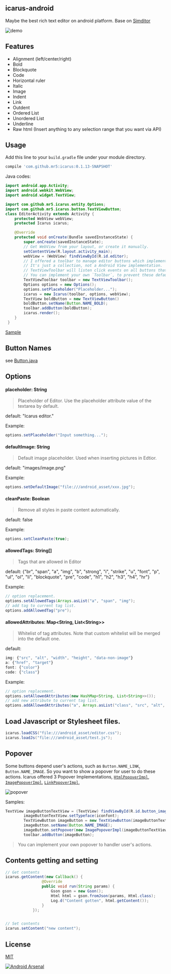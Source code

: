## icarus-android
Maybe the best rich text editor on android platform. Base on [Simditor](https://github.com/mycolorway/simditor)

![demo](demo.gif)	


## Features
* Alignment (left/center/right)
* Bold
* Blockquote
* Code
* Horizontal ruler
* Italic
* Image
* Indent
* Link
* Outdent
* Ordered List
* Unordered List
* Underline
* Raw html (Insert anything to any selection range that you want via API)

## Usage
Add this line to your `build.gradle` file under your module directory.
```groovy
compile 'com.github.mr5:icarus:0.1.13-SNAPSHOT'
```
Java codes:
```java
import android.app.Activity;
import android.webkit.WebView;
import android.widget.TextView;

import com.github.mr5.icarus.entity.Options;
import com.github.mr5.icarus.button.TextViewButton;
class EditorActivity extends Activity {
	protected WebView webView;
    protected Icarus icarus;

    @Override
    protected void onCreate(Bundle savedInstanceState) {
        super.onCreate(savedInstanceState);
        // Get WebView from your layout, or create it manually.
        setContentView(R.layout.activity_main);
        webView = (WebView) findViewById(R.id.editor);
        // I offered a toolbar to manage editor buttons which implements TextView that with icon fonts. 
        // It's just a collection, not a Android View implementation. 
        // TextViewToolbar will listen click events on all buttons that added to it. 
        // You can implement your own `Toolbar`, to prevent these default behaviors.
        TextViewToolbar toolbar = new TextViewToolbar();
        Options options = new Options();
        options.setPlaceholder("Placeholder...");
        icarus = new Icarus(toolbar, options, webView);
        TextView boldButton = new TextViewButton()
        boldButton.setName(Button.NAME_BOLD);
		toolbar.addButton(boldButton);
        icarus.render();
    }
 }
```

[Sample](https://github.com/mr5/icarus-android/tree/master/samples)

## Button Names
see [Button.java](library/src/main/java/com/github/mr5/icarus/button/Button.java)

## Options
#### placeholder: String

> Placeholder of Editor. Use the placeholder attribute value of the textarea by default.

default: "Icarus editor."


Example:

```java
options.setPlaceholder("Input something...");
```

#### defaultImage: String

> Default image placeholder. Used when inserting pictures in Edtior.

default: "images/image.png"

Example:

```java
options.setDefaultImage("file:///android_asset/xxx.jpg");
```

#### cleanPaste: Boolean

> Remove all styles in paste content automatically.

default:  false

Example:

```java
options.setCleanPaste(true);
```

#### allowedTags: String[]

> Tags that are allowed in Editor

default: {"br", "span", "a", "img", "b", "strong", "i", "strike", "u", "font", "p", "ul", "ol", "li", "blockquote", "pre", "code", "h1", "h2", "h3", "h4", "hr"}

Example:

```java
// option replacement.
options.setAllowedTags(Arrays.asList("a", "span", "img");
// add tag to current tag list.
options.addAllowedTag("pre");
```

#### allowedAttributes: Map&lt;String, List&lt;String&gt;&gt;


> Whitelist of tag attributes.  Note that custom whitelist will be merged into the default one.

default:

```javascript
img: {"src", "alt", "width", "height", "data-non-image"}
a: {"href", "target"}
font: {"color"}
code: {"class"}
```

Example:

```java
// option replacement.
options.setAllowedAttributes(new HashMap<String, List<String>>());
// add new attribute to current tag list.
options.addAllowedAttributes("a", Arrays.asList("class", "src", "alt", "data-type"));
```

## Load Javascript or Stylesheet files.

```java
icarus.loadCSS("file:///android_asset/editor.css");
icarus.loadJs("file:///android_asset/test.js");
```

## Popover

Some buttons depend user's actions, such as `Button.NAME_LINK`, `Button.NAME_IMAGE`. So you want to show a popover for user to do these actions. Icarus offered 3 Popover Implementations, [`HtmlPopoverImpl`](library/src/main/java/com/github/mr5/icarus/popover/HtmlPopoverImpl.java),  [`ImagePopoverImpl`](library/src/main/java/com/github/mr5/icarus/popover/ImagePopoverImpl.java),  [`LinkPopoverImpl`](library/src/main/java/com/github/mr5/icarus/popover/LinkPopoverImpl.java),  

![popover](popover.png)	

Samples:
```java
TextView imageButtonTextView = (TextView) findViewById(R.id.button_image);
        imageButtonTextView.setTypeface(iconfont);
        TextViewButton imageButton = new TextViewButton(imageButtonTextView, icarus);
        imageButton.setName(Button.NAME_IMAGE);
        imageButton.setPopover(new ImagePopoverImpl(imageButtonTextView, icarus));
        toolbar.addButton(imageButton);
```

> You can implement your own popover to handler user's actions.


## Contents getting and setting
```java
// Get contents
icarus.getContent(new Callback() {
                @Override
                public void run(String params) {
	                Gson gson = new Gson();
			        Html html = gson.fromJson(params, Html.class);
					Log.d("Content gotten", html.getContent());
                }
            });


// Set contents
icarus.setContent("new content");
```

## License
[MIT](https://opensource.org/licenses/MIT)



[![Android Arsenal](https://img.shields.io/badge/Android%20Arsenal-icarus--android-green.svg?style=true)](https://android-arsenal.com/details/1/3601)

